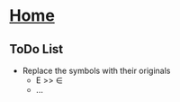 # [Home](README.md) 

## ToDo List

* Replace the symbols with their originals
  * E >> &#8712;
  * ...
